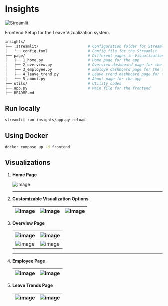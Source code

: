 # Insights

![Streamlit](https://encrypted-tbn0.gstatic.com/images?q=tbn:ANd9GcQ7_90yUni3jBuNFSiaJkwNs8SDbHX2t_3uAg&s)

Frontend Setup for the Leave Vizualization system.

```bash
insights/
├── .streamlit/                      # Configuration folder for Streamlit
│   └── config.toml                  # Config file for the Streamlit
├── page/                            # Different pages in Visualization app
│   ├── 1_home.py                    # Home page for the app
│   ├── 2_overview.py                # Overview dashboard page for the app
│   ├── 3_employee.py                # Employe dashboard page for the app
│   ├── 4_leave_trend.py             # Leave trend dashboard page for the app
│   └── 5_about.py                   # About page for the app
├── utils/                           # Utility codes
├── app.py                           # Main file for the frontend
├── README.md
```

## Run locally

```zsh
streamlit run insights/app.py reload
```

## Using Docker

```bash
docker compose up -d frontend
```

## Visualizations

1. **Home Page**

    ![image](https://github.com/user-attachments/assets/22db667b-0fc0-48ce-8e67-609cb32a3f6d)

    ---

2. **Customizable Visualization Options**

    | ![image](https://github.com/user-attachments/assets/dfd8fb7d-7e9a-4448-9956-4b72c3de01f8) | ![image](https://github.com/user-attachments/assets/9ae91f98-83fb-4232-bf60-39aff80f414a) | ![image](https://github.com/user-attachments/assets/cf975b66-fdf6-4675-aced-e4601eebdeea) |
    |:-----------------------------------------------------------------------------------------:|:-----------------------------------------------------------------------------------------:|:-----------------------------------------------------------------------------------------:|

3. **Overview Page**

    | ![image](https://github.com/user-attachments/assets/f84de04a-11c9-42f9-8f5c-ba9a08639922) | ![image](https://github.com/user-attachments/assets/39dbe512-f42f-421c-b45c-203d6e7c9f15) |
    |:-----------------------------------------------------------------------------------------:|:-----------------------------------------------------------------------------------------:|
    | ![image](https://github.com/user-attachments/assets/4d10e3f3-0d60-42dc-9ae2-b27924cfb7a9) | ![image](https://github.com/user-attachments/assets/783ccdbc-c594-49c6-a13b-ef12d04f959f) |

    ---

4. **Employee Page**

    | ![image](https://github.com/user-attachments/assets/bcfab445-c259-4948-9c1f-740206b53902) | ![image](https://github.com/user-attachments/assets/9a8daad7-4957-435f-8f4b-353c73fe0245) |
    |:-----------------------------------------------------------------------------------------:|:-----------------------------------------------------------------------------------------:|

5. **Leave Trends Page**

    | ![image](https://github.com/user-attachments/assets/8f21ddf5-5867-4b65-91b6-ba6592b3e5b4) | ![image](https://github.com/user-attachments/assets/964a8448-140b-40b1-b16f-4dd796fe7c07) |
    |:-----------------------------------------------------------------------------------------:|:-----------------------------------------------------------------------------------------:|

